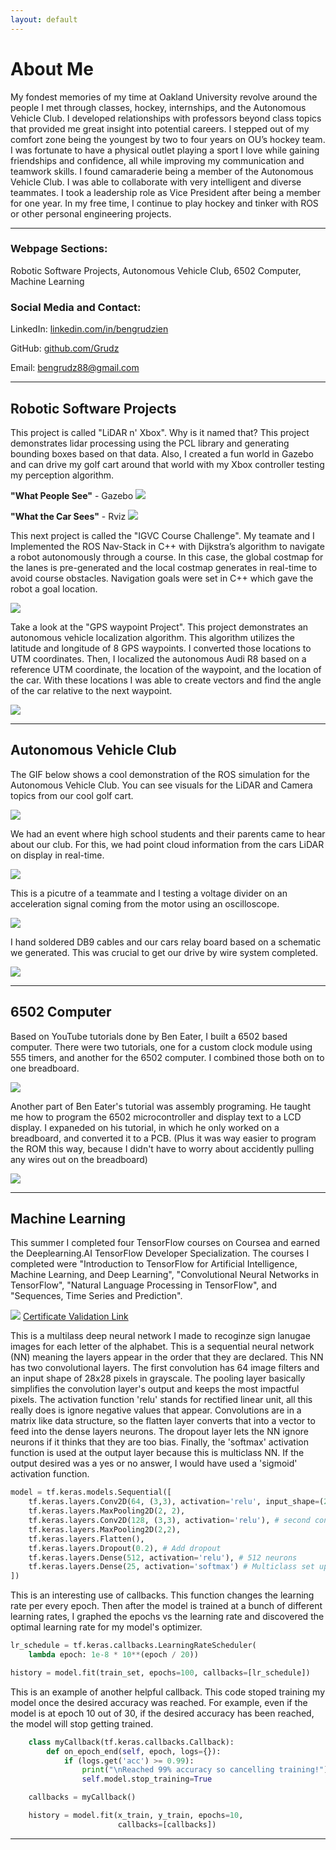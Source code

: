 ```yaml
---
layout: default
---
```


# About Me

My fondest memories of my time at Oakland University revolve around the people I met through classes, hockey, internships, and the Autonomous Vehicle Club. I developed relationships with professors beyond class topics that provided me great insight into potential careers. I stepped out of my comfort zone being the youngest by two to four years on OU’s hockey team. I was fortunate to have a physical outlet playing a sport I love while gaining friendships and confidence, all while improving my communication and teamwork skills. I found camaraderie being a member of the Autonomous Vehicle Club. I was able to collaborate with very intelligent and diverse teammates. I took a leadership role as Vice President after being a member for one year. In my free time, I continue to play hockey and tinker with ROS or other personal engineering projects.

---

### Webpage Sections:

Robotic Software Projects, Autonomous Vehicle Club, 6502 Computer, Machine Learning

### Social Media and Contact:
LinkedIn: <a href="https://www.linkedin.com/in/bengrudzien/">linkedin.com/in/bengrudzien</a>

GitHub: <a href="https://github.com/Grudz">github.com/Grudz</a>

Email:
 bengrudz88@gmail.com
 
---

## Robotic Software Projects

This project is called "LiDAR n' Xbox". Why is it named that? This project demonstrates lidar processing using the PCL library and generating bounding boxes based on that data. Also, I created a fun world in Gazebo and can drive my golf cart around that world with my Xbox controller testing my perception algorithm.

**"What People See"** - Gazebo
![](gazebo_bbox.png)


**"What the Car Sees"** - Rviz
![](rviz3.png)

This next project is called the "IGVC Course Challenge". My teamate and I Implemented the ROS Nav-Stack in C++ with Dijkstra’s algorithm to navigate a robot autonomously through a course. In this case, the global costmap for the lanes is pre-generated and the local costmap generates in real-time to avoid course obstacles. Navigation goals were set in C++ which gave the robot a goal location.

![](igvc_course.gif)

Take a look at the "GPS waypoint Project". This project demonstrates an autonomous vehicle localization algorithm. This algorithm utilizes the latitude and longitude of 8 GPS waypoints. I converted those locations to UTM coordinates. Then, I localized the autonomous Audi R8 based on a reference UTM coordinate, the location of the waypoint, and the location of the car. With these locations I was able to create vectors and find the angle of the car relative to the next waypoint. 

![](audi_bot_gps_sim_2.gif)

---

## Autonomous Vehicle Club

The GIF below shows a cool demonstration of the ROS simulation for the Autonomous Vehicle Club. You can see visuals for the LiDAR and Camera topics from our cool golf cart.

![](gem_sim2.gif)

We had an event where high school students and their parents came to hear about our club. For this, we had point cloud information from the cars LiDAR on display in real-time.

![](point_cloud.gif)


This is a picutre of a teammate and I testing a voltage divider on an acceleration signal coming from the motor using an oscilloscope.

![](scope_vdivider.jpg)


I hand soldered DB9 cables and our cars relay board based on a schematic we generated. This was crucial to get our drive by wire system completed.

![](relay_board.jpg)

---

## 6502 Computer

Based on YouTube tutorials done by Ben Eater, I built a 6502 based computer. There were two tutorials, one for a custom clock module using 555 timers, and another for the 6502 computer. I combined those both on to one breadboard.

![](6502_breadboard.jpg)

Another part of Ben Eater's tutorial was assembly programing. He taught me how to program the 6502 microcontroller and display text to a LCD display. I expaneded on his tutorial, in which he only worked on a breadboard, and converted it to a PCB. (Plus it was way easier to program the ROM this way, because I didn't have to worry about accidently pulling any wires out on the breadboard)

![](6502_vid_2.gif)

---

## Machine Learning

This summer I completed four TensorFlow courses on Coursea and earned the Deeplearning.AI TensorFlow Developer Specialization. The courses I completed were "Introduction to TensorFlow for Artificial Intelligence, Machine Learning, and Deep Learning", "Convolutional Neural Networks in TensorFlow", "Natural Language Processing in TensorFlow", and "Sequences, Time Series and Prediction". 

![](tf_cert.png)
<a href="https://coursera.org/share/6afb226e61e1776eb9c04fb6f5fe602b">Certificate Validation Link</a>


This is a multilass deep neural network I made to recoginze sign lanugae images for each letter of the alphabet. This is a sequential neural network (NN) meaning the layers appear in the order that they are declared. This NN has two convolutional layers. The first convolution has 64 image filters and an input shape of 28x28 pixels in grayscale. The pooling layer basically simplifies the convolution layer's output and keeps the most impactful pixels. The activation function 'relu' stands for rectified linear unit, all this really does is ignore negative values that appear. Convolutions are in a matrix like data structure, so the flatten layer converts that into a vector to feed into the dense layers neurons. The dropout layer lets the NN ignore neurons if it thinks that they are too bias. Finally, the 'softmax' activation function is used at the output layer because this is multiclass NN. If the output desired was a yes or no answer, I would have used a 'sigmoid' activation function.

~~~python
model = tf.keras.models.Sequential([
    tf.keras.layers.Conv2D(64, (3,3), activation='relu', input_shape=(28, 28, 1)), # first convolution
    tf.keras.layers.MaxPooling2D(2, 2),
    tf.keras.layers.Conv2D(128, (3,3), activation='relu'), # second convolution
    tf.keras.layers.MaxPooling2D(2,2),
    tf.keras.layers.Flatten(),
    tf.keras.layers.Dropout(0.2), # Add dropout
    tf.keras.layers.Dense(512, activation='relu'), # 512 neurons
    tf.keras.layers.Dense(25, activation='softmax') # Multiclass set up   
])
~~~


This is an interesting use of callbacks. This function changes the learning rate per every epoch. Then after the model is trained at a bunch of different learning rates, I graphed the epochs vs the learning rate and discovered the optimal learning rate for my model's optimizer.

~~~python
lr_schedule = tf.keras.callbacks.LearningRateScheduler(
    lambda epoch: 1e-8 * 10**(epoch / 20))
~~~

~~~python
history = model.fit(train_set, epochs=100, callbacks=[lr_schedule])
~~~


This is an example of another helpful callback. This code stoped training my model once the desired accuracy was reached. For example, even if the model is at epoch 10 out of 30, if the desired accuracy has been reached, the model will stop getting trained.

~~~python
    class myCallback(tf.keras.callbacks.Callback):
        def on_epoch_end(self, epoch, logs={}):
            if (logs.get('acc') >= 0.99):
                print("\nReached 99% accuracy so cancelling training!")
                self.model.stop_training=True

    callbacks = myCallback()
~~~

~~~python
    history = model.fit(x_train, y_train, epochs=10, 
                        callbacks=[callbacks])
~~~

---

